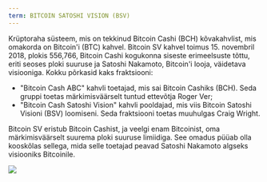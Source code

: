 ```yaml
---
term: BITCOIN SATOSHI VISION (BSV)
---
```


Krüptoraha süsteem, mis on tekkinud Bitcoin Cashi (BCH) kõvakahvlist, mis omakorda on Bitcoin'i (BTC) kahvel. Bitcoin SV kahvel toimus 15. novembril 2018, plokis 556,766, Bitcoin Cashi kogukonna siseste erimeelsuste tõttu, eriti seoses ploki suuruse ja Satoshi Nakamoto, Bitcoin'i looja, väidetava visiooniga. Kokku põrkasid kaks fraktsiooni:
* "Bitcoin Cash ABC" kahvli toetajad, mis sai Bitcoin Cashiks (BCH). Seda gruppi toetas märkimisväärselt tuntud ettevõtja Roger Ver;
* "Bitcoin Cash Satoshi Vision" kahvli pooldajad, mis viis Bitcoin Satoshi Visioni (BSV) loomiseni. Seda fraktsiooni toetas muuhulgas Craig Wright.

Bitcoin SV eristub Bitcoin Cashist, ja veelgi enam Bitcoinist, oma märkimisväärselt suurema ploki suuruse limiidiga. See omadus püüab olla kooskõlas sellega, mida selle toetajad peavad Satoshi Nakamoto algseks visiooniks Bitcoinile.

![](../../dictionnaire/assets/50.png)